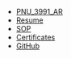 <ul>
<li><a href="https://github.com/shahramDBI/PNU_3991_AR">PNU_3991_AR</a></li>
<li><a href="https://shahramdbi.github.io/" rel="nofollow">Resume</a></li>
<li><a href="https://shahramdbi.github.io/" rel="nofollow">SOP</a></li>
<li><a href="https://shahramdbi.github.io/" rel="nofollow">Certificates</a></li>
<li><a href="https://github.com/shahramDBI">GitHub</a></li>
</ul>
<br>
